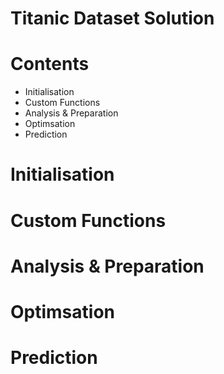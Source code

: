 # Titanic Dataset Solution

# Contents

- Initialisation
- Custom Functions
- Analysis & Preparation
- Optimsation
- Prediction

# Initialisation

# Custom Functions

# Analysis & Preparation

# Optimsation

# Prediction
